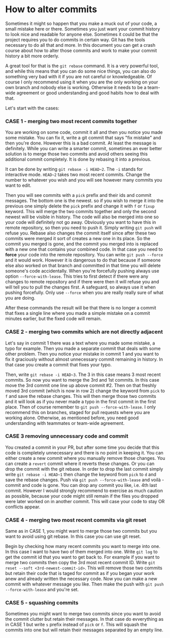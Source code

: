 # How to alter commits

Sometimes it might so happen that you make a muck out of your code, a small mistake here or there. Sometimes you just want your commit history to look nice and readable for anyone else. Sometimes it could be that the project requires you to do commits in certain way. Git has the tools necessary to do all that and more. In this document you can get a crash course about how to alter those commits and work to make your commit history a bit more orderly.

A great tool for that is the `git rebase` command. It is a very powerful tool, and while this means that you can do some nice things, you can also do something very bad with it if you are not careful or knowledgeable. Of course I only recommend using it when you are the only working on your own branch and nobody else is working. Otherwise it needs to be a team-wide agreement or good understanding and good habits how to deal with that.

Let's start with the cases:

### CASE 1 - merging two most recent commits together
You are working on some code, commit it all and then you notice you made some mistake. You can fix it, write a git commit that says "fix mistake" and then you're done. However this is a bad commit. At least the message is definitely. While you can write a smarter commit, sometimes an ever better solution is to merge those two commits and avoid others seeing this additional commit completely. It is done by rebasing it into a previous.

It can be done by writing `git rebase -i HEAD~2`. The `-i` stands for interactive mode. `HEAD~2` takes two most recent commits. Change the number to whatever you wish and you will see however many commits you want to edit.

Then you will see commits with a `pick` prefix and their ids and commit messages. The bottom one is the newest. so if you wish to merge it into the previous one simply delete the `pick` prefix and change it with `f` or `fixup` keyword. This will merge the two commits together and only the second newest will be visible in history. The code will also be merged into one so your code will definitely not go away.
Obviously you want to have this in remote repository, so then you need to push it. Simply writing `git push` will refuse you. Rebase also changes the commit itself since after these two commits were merged it sort of creates a new one in its place. So the commit you merged is gone, and the commit you merged into is replaced with a new one that contains your combined code. In that case you need to **force** your code into the remote repository. You can write `git push --force` and it would work. However it is dangerous to do that because if someone else also worked on that branch and committed in that time you will delete someone's code accidentally. When you're forcefully pushing always use option `--force-with-lease`. This tries to first detect if there were any changes to remote repository and if there were then it will refuse you and will tell you to pull the changes first. A safeguard, so always use it when pushing forcefully. Only use `--force` when you are really really sure of what you are doing.

After these commands the result will be that there is no longer a commit that fixes a single line where you made a simple mistake on a commit minutes earlier, but the fixed code will remain.

### CASE 2 - merging two commits which are not directly adjacent

Let's say in commit 1 there was a text where you made some mistake, a typo for example. Then you made a separate commit that deals with some other problem. Then you notice your mistake in commit 1 and you want to fix it graciously without almost unnecessary commit remaining in history. In that case you create a commit that fixes your typo.

Then, write `git rebase -i HEAD~3`. The 3 in this case means 3 most recent commits.
So now you want to merge the 3rd and 1st commits. In this case move the 3rd commit one line up above commit #2. Then on that freshly moved 3rd commit (which is now in row 2) change the keyword from `pick` to `f` and save the rebase changes. This will then merge those two commits and it will look as if you never made a typo in the first commit in the first place.
Then of course remember to `git push --force-with-lease`.
I only recommend this on branches, staged for pull requests where you are working alone. Otherwise, as mentioned before, you need good understanding with teammates or team-wide agreement.

### CASE 3 removing unnecessary code and commit

You created a commit in your PR, but after some time you decide that this code is completely unnecessary and there is no point in keeping it. You can either create a new commit where you manually remove those changes. You can create a `revert` commit where it reverts these changes. Or you can drop the commit with the git rebase. In order to drop the last commit simply write `git rebase -i HEAD~1` then change the keyword from `pick` to `d` and save the rebase changes. Push via `git push --force-with-lease` and voilà - commit and code is gone.
You can drop any commit you like, i.e. 4th last commit. However I would strongly recommend to exercise as much caution as possible, because your code might still remain if the files you dropped were later worked on in another commit. This will case your code to stay OR conflicts appear.

### CASE 4 - merging two most recent commits via git reset

Same as in CASE 1, you might want to merge those two commits but you want to avoid using git rebase. In this case you can use git reset.

Begin by checking how many recent commits you want to merge into one. In this case I want to have two of them merged into one.
Write `git log` to get the commit id that you want to get back to. For example if you want to merge two commits then copy the 3rd most recent commit ID.
Write `git reset --soft <3rd-newest-commit-id>`. This will remove those two commits but retain their code that is taged for commit as if you began your work anew and already written the necessary code. Now you can make a new commit with whatever message you like. Then make the push with `git push --force-with-lease` and you're set.

### CASE 5 - squashing commits

Sometimes you might want to merge two commits since you want to avoid the commit clutter but retain their messages. In that case do evverything as in CASE 1 but write `s` prefix instead of `pick` or `f`. This will squash the commits into one but will retain their messages separated by an empty line.
